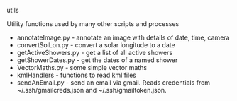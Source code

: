 utils

Utility functions used by many other scripts and processes

* annotateImage.py - annotate an image with details of date, time, camera
* convertSolLon.py - convert a solar longitude to a date
* getActiveShowers.py - get a list of all active showers
* getShowerDates.py - get the dates of a named shower
* VectorMaths.py - some simple vector maths
* kmlHandlers - functions to read kml files
* sendAnEmail.py - send an email via gmail. Reads credentials from ~/.ssh/gmailcreds.json and ~/.ssh/gmailtoken.json. 
